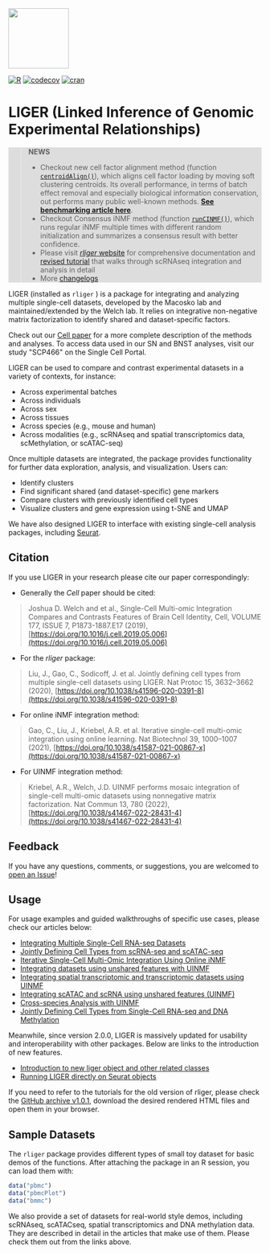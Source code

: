 <img src="https://github.com/welch-lab/liger/raw/newObj/inst/extdata/logo.png" width="120" style="display: inline;">

<a href="https://github.com/welch-lab/liger/actions/workflows/r.yml"><img src="https://github.com/welch-lab/liger/actions/workflows/r.yml/badge.svg?branch=master" alt="R" style="display: inline;"></a>
<a href="https://app.codecov.io/gh/welch-lab/liger"><img src="https://codecov.io/gh/welch-lab/liger/graph/badge.svg?token=chxwVaVsGp" alt="codecov" style="display: inline;"></a>
<a href="https://cran.r-project.org/package=rliger"><img src="https://cranlogs.r-pkg.org/badges/rliger" alt="cran" style="display: inline;"></a>

# LIGER (Linked Inference of Genomic Experimental Relationships)

<div style="background: #dddddd;">

>**NEWS** 
>- Checkout new cell factor alignment method (function [`centroidAlign()`](https://welch-lab.github.io/liger/reference/centroidAlign.html)), which aligns cell factor loading by moving soft clustering centroids. Its overall performance, in terms of batch effect removal and especially biological information conservation, out performs many public well-known methods. [**See benchmarking article here**](https://welch-lab.github.io/liger/articles/benchmark.html).
>- Checkout Consensus iNMF method (function [`runCINMF()`](https://welch-lab.github.io/liger/reference/runCINMF.html)), which runs regular iNMF multiple times with different random initialization and summarizes a consensus result with better confidence.
>- Please visit [*rliger* website](https://welch-lab.github.io/liger/index.html) for comprehensive documentation and [revised tutorial](https://welch-lab.github.io/liger/articles/Integrating_multi_scRNA_data.html) that walks through scRNAseq integration and analysis in detail
>- More [changelogs](https://welch-lab.github.io/liger/news/index.html)

</div>

LIGER (installed as `rliger` ) is a package for integrating and analyzing multiple single-cell datasets, developed by the Macosko lab and maintained/extended by the Welch lab. It relies on integrative non-negative matrix factorization to identify shared and dataset-specific factors.

Check out our [Cell paper](https://doi.org/10.1016/j.cell.2019.05.006) for a more complete description of the methods and analyses. To access data used in our SN and BNST analyses, visit our study "SCP466" on the
Single Cell Portal. 

LIGER can be used to compare and contrast experimental datasets in a variety of contexts, for instance:

* Across experimental batches
* Across individuals
* Across sex
* Across tissues
* Across species (e.g., mouse and human)
* Across modalities (e.g., scRNAseq and spatial transcriptomics data, scMethylation, or scATAC-seq)

Once multiple datasets are integrated, the package provides functionality for further data exploration,
analysis, and visualization. Users can:

* Identify clusters
* Find significant shared (and dataset-specific) gene markers
* Compare clusters with previously identified cell types
* Visualize clusters and gene expression using t-SNE and UMAP

We have also designed LIGER to interface with existing single-cell analysis packages, including
[Seurat](https://satijalab.org/seurat/).

## Citation

If you use LIGER in your research please cite our paper correspondingly:

* Generally the *Cell* paper should be cited:

>Joshua D. Welch and et al., Single-Cell Multi-omic Integration Compares and Contrasts Features of Brain Cell Identity, Cell, VOLUME 177, ISSUE 7, P1873-1887.E17 (2019), [https://doi.org/10.1016/j.cell.2019.05.006](https://doi.org/10.1016/j.cell.2019.05.006)

* For the *rliger* package:

>Liu, J., Gao, C., Sodicoff, J. et al. Jointly defining cell types from multiple single-cell datasets using LIGER. Nat Protoc 15, 3632–3662 (2020), [https://doi.org/10.1038/s41596-020-0391-8](https://doi.org/10.1038/s41596-020-0391-8)

* For online iNMF integration method:

>Gao, C., Liu, J., Kriebel, A.R. et al. Iterative single-cell multi-omic integration using online learning. Nat Biotechnol 39, 1000–1007 (2021), [https://doi.org/10.1038/s41587-021-00867-x](https://doi.org/10.1038/s41587-021-00867-x)

* For UINMF integration method:

>Kriebel, A.R., Welch, J.D. UINMF performs mosaic integration of single-cell multi-omic datasets using nonnegative matrix factorization. Nat Commun 13, 780 (2022), [https://doi.org/10.1038/s41467-022-28431-4](https://doi.org/10.1038/s41467-022-28431-4)

## Feedback

If you have any questions, comments, or suggestions, you are welcomed to [open an Issue](https://github.com/welch-lab/liger/issues)!

## Usage

For usage examples and guided walkthroughs of specific use cases, please check our articles below:

* [Integrating Multiple Single-Cell RNA-seq Datasets](https://welch-lab.github.io/liger/articles/Integrating_multi_scRNA_data.html)
* [Jointly Defining Cell Types from scRNA-seq and scATAC-seq](https://welch-lab.github.io/liger/articles/Integrating_scRNA_and_scATAC_data.html)
* [Iterative Single-Cell Multi-Omic Integration Using Online iNMF](https://welch-lab.github.io/liger/articles/online_iNMF_tutorial.html)
* [Integrating datasets using unshared features with UINMF](https://welch-lab.github.io/liger/articles/UINMF_vignette.html)
* [Integrating spatial transcriptomic and transcriptomic datasets using UINMF](https://welch-lab.github.io/liger/articles/STARmap_dropviz_vig.html)
* [Integrating scATAC and scRNA using unshared features (UINMF)](https://welch-lab.github.io/liger/articles/SNAREseq_walkthrough.html)
* [Cross-species Analysis with UINMF](https://welch-lab.github.io/liger/articles/cross_species_vig.html)
* [Jointly Defining Cell Types from Single-Cell RNA-seq and DNA Methylation](https://welch-lab.github.io/liger/articles/rna_methylation.html)

Meanwhile, since version 2.0.0, LIGER is massively updated for usability and interoperability with other packages. Below are links to the introduction of new features.

* [Introduction to new liger object and other related classes](https://welch-lab.github.io/liger/articles/liger_object.html)
* [Running LIGER directly on Seurat objects](https://welch-lab.github.io/liger/articles/liger_with_seurat.html)

If you need to refer to the tutorials for the old version of rliger, please check the [GitHub archive v1.0.1](https://github.com/welch-lab/liger/tree/v1.0.1/vignettes), download the desired rendered HTML files and open them in your browser.

## Sample Datasets

The `rliger` package provides different types of small toy dataset for basic demos of the functions. After attaching the package in an R session, you can load them with:

```R
data("pbmc")
data("pbmcPlot")
data("bmmc")
```

We also provide a set of datasets for real-world style demos, including scRNAseq, scATACseq, spatial transcriptomics and DNA methylation data.
They are described in detail in the articles that make use of them. Please check them out from the links above.
